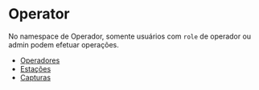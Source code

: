 # Operator

No namespace de Operador, somente usuários com `role` de operador ou admin podem efetuar operações.

- [Operadores](Operators.md)
- [Estações](Stations.md)
- [Capturas](Captures.md)
